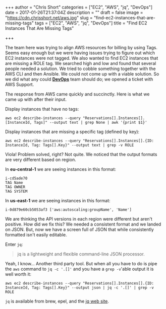 +++
author = "Chris Short"
categories = ["EC2", "AWS", "jq", "DevOps"]
date = 2017-01-26T21:37:04Z
description = ""
draft = false
image = "https://cdn.chrisshort.net/aws.jpg"
slug = "find-ec2-instances-that-are-missing-tags"
tags = ["EC2", "AWS", "jq", "DevOps"]
title = "Find EC2 Instances That Are Missing Tags"

+++

The team here was trying to align AWS resources for billing by using Tags. Seems easy enough but we were having issues trying to figure out which EC2 instances were not tagged. We also wanted to find EC2 instances that are missing a ROLE tag. We searched high and low and found that several people needed a solution. We tried to cobble something together with the AWS CLI and then Ansible. We could not come up with a viable solution. So we did what any could [**DevOps**](https://devopsish.com/) team should do; we opened a ticket with AWS Support.

The response from AWS came quickly and succinctly. Here is what we came up with after their input.

Display instances that have no tags:

```
aws ec2 describe-instances --query "Reservations[].Instances[].[InstanceId, Tags]" --output text | grep None | awk '{print $1}'
```

Display instances that are missing a specific tag (defined by key):

```
aws ec2 describe-instances --query "Reservations[].Instances[].{ID: InstanceId, Tag: Tags[].Key}" --output text | grep -v ROLE
```

Viola! Problem solved, right? Not quite. We noticed that the output formats are very different based on region.

In **eu-central-1** we are seeing instances in this format:
```
i-cd5ade70
TAG	Name
TAG	OWNER
TAG	SYSTEM
```

In **us-east-1** we are seeing instances in this format:
```
i-0d879e60cb5053af3	['aws:autoscaling:groupName', 'Name']
```

We are thinking the API versions in each region were different but aren't positive. How did we fix this? We needed a consistent format and we landed on JSON. But, now we have a screen full of JSON that while consistently formatted isn't easily editable.

Enter `jq`:

>jq is a lightweight and flexible command-line JSON processor.

Yeah, I know... Another third party tool. But when all you have to do is pipe the `aws` command to `jq -c '.[]'` and you have a `grep -v`'able output it is well worth it:

```
aws ec2 describe-instances --query "Reservations[].Instances[].{ID: InstanceId, Tag: Tags[].Key}" --output json | jq -c '.[]' | grep -v ROLE
```

`jq` is available from brew, epel, and the [jq web site](https://stedolan.github.io/jq/).